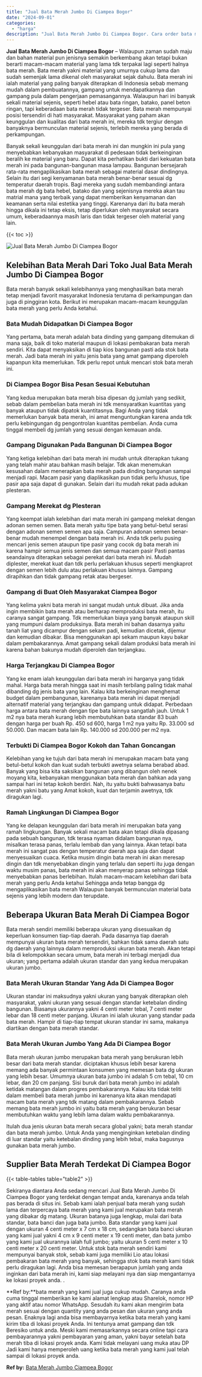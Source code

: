 ```yaml
---
title: "Jual Bata Merah Jumbo Di Ciampea Bogor"
date: "2024-09-01"
categories: 
  - "harga"
description: "Jual Bata Merah Jumbo Di Ciampea Bogor. Cara order bata merah yang kami jual juga cukup mudah. Caranya anda cuma tinggal memberikan ke kami alamat lengkap at..."
---
```


**Jual Bata Merah Jumbo Di Ciampea Bogor** – Walaupun zaman sudah maju dan bahan material pun jenisnya semakin berkembang akan tetapi bukan berarti macam-macam material yang lama tdk terpakai lagi seperti halnya bata merah. Bata merah yakni material yang umurnya cukup lama dan sudah semenjak lama dikenal oleh masyarakat sejak dahulu. Bata merah ini ialah material yang paling banyak diterapkan di Indonesia sebab memang mudah dalam pembuatannya, gampang untuk mendapatkannya dan gampang pula dalam pengerjaan pemasangannya. Walaupun hari ini banyak sekali material sejenis, seperti hebel atau bata ringan, batako, panel beton ringan, tapi keberadaan bata merah tidak tergeser. Bata merah mempunyai posisi tersendiri di hati masyarakat. Masyarakat yang paham akan keunggulan dan kualitas dari bata merah ini, mereka tdk tergiur dengan banyaknya bermunculan material sejenis, terlebih mereka yang berada di perkampungan.

Banyak sekali keunggulan dari bata merah ini dan mungkin ini pula yang menyebabkan kebanyakan masyarakat di pedesaan tidak berkeinginan beralih ke material yang baru. Dapat kita perhatikan bukti dari kekuatan bata merah ini pada bangunan-bangunan masa lampau. Bangunan bersejarah rata-rata mengaplikasikan bata merah sebagai material dasar dindingnya. Selain itu dari segi kenyamanan bata merah benar-benar sesuai dg temperatur daerah tropis. Bagi mereka yang sudah membandingi antara bata merah dg bata hebel, batako dan yang sejenisnya mereka akan tau matrial mana yang terbaik yang dapat memberikan kenyamanan dan keamanan serta nilai estetika yang tinggi. Karenanya dari itu bata merah hingga dikala ini tetap eksis, tetap diperlukan oleh masyarakat secara umum, keberadaannya masih laris dan tidak tergeser oleh material yang lain.

{{< toc >}}

![Jual Bata Merah Jumbo Di Ciampea Bogor](/images/jual-bata-merah-14.png)

## Kelebihan Bata Merah Dari Toko Jual Bata Merah Jumbo Di Ciampea Bogor

Bata merah banyak sekali kelebihannya yang menghasilkan bata merah tetap menjadi favorit masyarakat Indonesia terutama di perkampungan dan juga di pinggiran kota. Berikut ini merupakan macam-macam keunggulan bata merah yang perlu Anda ketahui.

### Bata Mudah Didapatkan Di Ciampea Bogor

Yang pertama, bata merah adalah bata dinding yang gampang ditemukan di mana saja, baik di toko material maupun di lokasi pembakaran bata merah sendiri. Kita dapat menyaksikan di tiap kios bangunan pasti ada stok bata merah. Jadi bata merah ini yaitu jenis bata yang amat gampang diperoleh kapanpun kita memerlukan. Tdk perlu repot untuk mencari stok bata merah ini.

### Di Ciampea Bogor Bisa Pesan Sesuai Kebutuhan

Yang kedua merupakan bata merah bisa dipesan dg jumlah yang sedikit, sebab dalam pembelian bata merah ini tdk mensyaratkan kuantitas yang banyak ataupun tidak dipatok kuantitasnya. Bagi Anda yang tidak memerlukan banyak bata merah, ini amat menguntungkan karena anda tdk perlu kebingungan dg pengontrolan kuantitas pembelian. Anda cuma tinggal membeli dg jumlah yang sesuai dengan kemauan anda.

### Gampang Digunakan Pada Bangunan Di Ciampea Bogor

Yang ketiga kelebihan dari bata merah ini mudah untuk diterapkan tukang yang telah mahir atau bahkan masih belajar. Tdk akan menemukan kesusahan dalam menerapkan bata merah pada dinding bangunan sampai menjadi rapi. Macam pasir yang diaplikasikan pun tidak perlu khusus, tipe pasir apa saja dapat di gunakan. Selain dari itu mudah rekat pada adukan plesteran.

### Gampang Merekat dg Plesteran

Yang keempat ialah kelebihan dari mata merah ini gampang melekat dengan adonan semen semen. Bata merah yaitu tipe bata yang betul-betul serasi dengan adonan semen semen apa saja. Campuran adonan semen benar-benar mudah menempel dengan bata merah ini. Anda tdk perlu pusing mencari jenis semen ataupun tipe pasir yang cocok dg bata merah ini karena hampir semua jenis semen dan semua macam pasir Pasti pantas seandainya diterapkan sebagai perekat dari bata merah ini. Mudah diplester, merekat kuat dan tdk perlu perlakuan khusus seperti mengkaprot dengan semen lebih dulu atau perlakuan khusus lainnya. Gampang dirapihkan dan tidak gampang retak atau bergeser.

### Gampang di Buat Oleh Masyarakat Ciampea Bogor

Yang kelima yakni bata merah ini sangat mudah untuk dibuat. Jika anda ingin membikin bata merah atau berharap memproduksi bata merah, itu caranya sangat gampang. Tdk memerlukan biaya yang banyak ataupun skill yang mumpuni dalam produksinya. Bata merah ini bahan dasarnya yaitu tanah liat yang dicampur dengan sekam padi, kemudian dicetak, dijemur dan kemudian dibakar. Bisa menggunakan api sekam maupun kayu bakar dalam pembakarannya. Amat gampang sekali dalam produksi bata merah ini karena bahan bakunya mudah diperoleh dan terjangkau.

### Harga Terjangkau Di Ciampea Bogor

Yang ke enam ialah keunggulan dari bata merah ini harganya yang tidak mahal. Harga bata merah hingga saat ini masih terbilang paling tidak mahal dibanding dg jenis bata yang lain. Kalau kita berkeinginan menghemat budget dalam pembangunan, karenanya bata merah ini dapat menjadi alternatif material yang terjangkau dan gampang untuk didapat. Perbedaan harga antara bata merah dengan tipe bata lainnya sangatlah jauh. Untuk 1 m2 nya bata merah kurang lebih membutuhkan bata standar 83 buah dengan harga per buah Rp. 450 sd 600, harga 1 m2 nya yaitu Rp. 33.000 sd 50.000. Dan macam bata lain Rp. 140.000 sd 200.000 per m2 nya.

### Terbukti Di Ciampea Bogor Kokoh dan Tahan Goncangan

Kelebihan yang ke tujuh dari bata merah ini merupakan macam bata yang betul-betul kokoh dan kuat sudah terbukti awetnya selama berabad abad. Banyak yang bisa kita saksikan bangunan yang dibangun oleh nenek moyang kita, kebanyakan menggunakan bata merah dan bahkan ada yang sampai hari ini tetap kokoh berdiri. Nah, itu yaitu bukti bahwasanya batu merah yakni batu yang Amat kokoh, kuat dan terjamin awetnya, tdk diragukan lagi.

### Ramah Lingkungan Di Ciampea Bogor

Yang ke delapan keunggulan dari bata merah ini merupakan bata yang ramah lingkungan. Banyak sekali macam bata akan tetapi dikala dipasang pada sebuah bangunan, tdk terasa nyaman didalam bangunan nya, misalkan terasa panas, terlalu lembab dan yang lainnya. Akan tetapi bata merah ini sangat pas dengan temperatur daerah apa saja dan dapat menyesuaikan cuaca. Ketika musim dingin bata merah ini akan meresap dingin dan tdk menyebabkan dingin yang terlalu dan seperti itu juga dengan waktu musim panas, bata merah ini akan menyerap panas sehingga tidak menyebabkan panas berlebihan. Itulah macam-macam kelebihan dari bata merah yang perlu Anda ketahui Sehingga anda tetap bangga dg mengaplikasikan bata merah Walaupun banyak bermunculan material bata sejenis yang lebih modern dan terupdate.

## Beberapa Ukuran Bata Merah Di Ciampea Bogor

Bata merah sendiri memiliki beberapa ukuran yang disesuaikan dg keperluan konsumen tiap-tiap daerah. Pada dasarnya tiap daerah mempunyai ukuran bata merah tersendiri, bahkan tidak sama daerah satu dg daerah yang lainnya dalam memproduksi ukuran bata merah. Akan tetapi bila di kelompokkan secara umum, bata merah ini terbagi menjadi dua ukuran; yang pertama adalah ukuran standar dan yang kedua merupakan ukuran jumbo.

### Bata Merah Ukuran Standar Yang Ada Di Ciampea Bogor

Ukuran standar ini maksudnya yakni ukuran yang banyak diterapkan oleh masyarakat, yakni ukuran yang sesuai dengan standar ketebalan dinding bangunan. Biasanya ukurannya yakni 4 centi meter tebal, 7 centi meter lebar dan 18 centi meter panjang. Ukuran ini ialah ukuran yang standar pada bata merah. Hampir di tiap-tiap tempat ukuran standar ini sama, makanya diartikan dengan bata merah standar.

### Bata Merah Ukuran Jumbo Yang Ada Di Ciampea Bogor

Bata merah ukuran jumbo merupakan bata merah yang berukuran lebih besar dari bata merah standar. diciptakan khusus lebih besar karena memang ada banyak permintaan konsumen yang memesan bata dg ukuran yang lebih besar. Umumnya ukuran bata jumbo ini adalah 5 cm tebal, 10 cm lebar, dan 20 cm panjang. Sisi buruk dari bata merah jumbo ini adalah ketidak matangan dalam progres pembakarannya. Kalau kita tidak teliti dalam membeli bata merah jumbo ini karenanya kita akan mendapati macam bata merah yang tdk matang dalam pembakarannya. Sebab memang bata merah jumbo ini yaitu bata merah yang berukuran besar membutuhkan waktu yang lebih lama dalam waktu pembakarannya.

Itulah dua jenis ukuran bata merah secara global yakni; bata merah standar dan bata merah jumbo. Untuk Anda yang menginginkan ketebalan dinding di luar standar yaitu ketebalan dinding yang lebih tebal, maka bagusnya gunakan bata merah jumbo.

## Supplier Bata Merah Terdekat Di Ciampea Bogor

{{< table-tables table="table2" >}}

Sekiranya diantara Anda sedang mencari Jual Bata Merah Jumbo Di Ciampea Bogor yang terdekat dengan tempat anda, karenanya anda telah pas berada di situs ini. Sebab kami ialah penjual bata merah yang sudah lama dan terpercaya bata merah yang kami jual merupakan bata merah yang dibakar dg matang. Ukuran batanya juga lengkap, mulai dari bata standar, bata banci dan juga bata jumbo. Bata standar yang kami jual dengan ukuran 4 centi meter x 7 cm x 18 cm, sedangkan bata banci ukuran yang kami jual yakni 4 cm x 9 centi meter x 19 centi meter, dan bata jumbo yang kami jual ukurannya ialah full jumbo; yaitu ukuran 5 centi meter x 10 centi meter x 20 centi meter. Untuk stok bata merah sendiri kami mempunyai banyak stok, sebab kami juga memiliki Lio atau lokasi pembakaran bata merah yang banyak, sehingga stok bata merah kami tidak perlu diragukan lagi. Anda bisa memesan berapapun jumlah yang anda inginkan dari bata merah ini, kami siap melayani nya dan siap mengantarnya ke lokasi proyek anda.
.

**Ref by:**bata merah yang kami jual juga cukup mudah. Caranya anda cuma tinggal memberikan ke kami alamat lengkap atau Sharelok, nomor HP yang aktif atau nomor WhatsApp. Sesudah itu kami akan mengirim bata merah sesuai dengan quantity yang anda pesan dan ukuran yang anda pesan. Enaknya lagi anda bisa membayarnya ketika bata merah yang kami kirim tiba di lokasi proyek Anda. Ini tentunya amat gampang dan tdk Beresiko untuk anda. Meski kami memasarkannya secara online tapi cara pembayarannya yakni pembayaran yang aman, yakni bayar setelah bata merah tiba di lokasi proyek anda. Kami tidak melayani uang muka atau DP Jadi kami hanya memperoleh uang ketika bata merah yang kami jual telah sampai di lokasi proyek anda.

**Ref by:** [Bata Merah Jumbo Ciampea Bogor](https://id.wikipedia.org/wiki/Bata)

